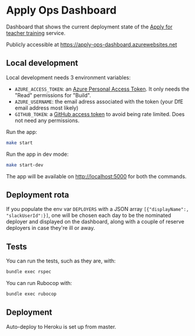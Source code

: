 # Apply Ops Dashboard

Dashboard that shows the current deployment state of the [Apply for teacher training](https://github.com/DFE-Digital/apply-for-postgraduate-teacher-training) service.

Publicly accessible at <https://apply-ops-dashboard.azurewebsites.net>

## Local development

Local development needs 3 environment variables:

- `AZURE_ACCESS_TOKEN`: an [Azure Personal Access Token](https://dfe-ssp.visualstudio.com/_usersSettings/tokens). It only needs the "Read" permissions for "Build".
- `AZURE_USERNAME`: the email adress associated with the token (your DfE email address most likely)
- `GITHUB_TOKEN`: a [GitHub access token](https://github.com/settings/tokens/new) to avoid being rate limited. Does not need any permissions.

Run the app:

```bash
make start
```

Run the app in dev mode:

```bash
make start-dev
```

The app will be available on <http://localhost:5000> for both the commands.

## Deployment rota

If you populate the env var `DEPLOYERS` with a JSON array `[{"displayName":, "slackUserId":}]`,
one will be chosen each day to be the nominated deployer and displayed on the
dashboard, along with a couple of reserve deployers in case they're ill or
away.

## Tests

You can run the tests, such as they are, with:

```bash
bundle exec rspec
```

You can run Rubocop with:

```bash
bundle exec rubocop
```

## Deployment

Auto-deploy to Heroku is set up from master.
